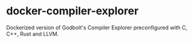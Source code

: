 # docker-compiler-explorer
Dockerized version of Godbolt's Compiler Explorer preconfigured with C, C++, Rust and LLVM.
